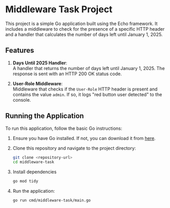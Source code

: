 # Middleware Task Project

This project is a simple Go application built using the Echo framework. It includes a middleware to check for the presence of a specific HTTP header and a handler that calculates the number of days left until January 1, 2025.

## Features

1. **Days Until 2025 Handler**:  
   A handler that returns the number of days left until January 1, 2025. The response is sent with an HTTP 200 OK status code.

2. **User-Role Middleware**:  
   Middleware that checks if the `User-Role` HTTP header is present and contains the value `admin`. If so, it logs "red button user detected" to the console.

## Running the Application

To run this application, follow the basic Go instructions:

1. Ensure you have Go installed. If not, you can download it from [here](https://golang.org/dl/).

2. Clone this repository and navigate to the project directory:

   ```bash
   git clone <repository-url>
   cd middleware-task

3. Install dependencies

    ```bash
    go mod tidy

4. Run the application:
    ```bash
    go run cmd/middleware-task/main.go
